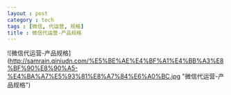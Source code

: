```yaml
---
layout : post
category : tech
tags : [微信, 代运营, 规格]
title : 微信代运营-产品规格
---
```


![微信代运营-产品规格] (http://samrain.qiniudn.com/%E5%BE%AE%E4%BF%A1%E4%BB%A3%E8%BF%90%E8%90%A5-%E4%BA%A7%E5%93%81%E8%A7%84%E6%A0%BC.jpg "微信代运营-产品规格")
